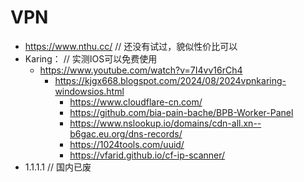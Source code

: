# VPN
- https://www.nthu.cc/ // 还没有试过，貌似性价比可以
- Karing： // 实测IOS可以免费使用
  - https://www.youtube.com/watch?v=7I4vv16rCh4
    - https://kjgx668.blogspot.com/2024/08/2024vpnkaring-windowsios.html
      - https://www.cloudflare-cn.com/
      - https://github.com/bia-pain-bache/BPB-Worker-Panel
      - https://www.nslookup.io/domains/cdn-all.xn--b6gac.eu.org/dns-records/
      - https://1024tools.com/uuid/
      - https://vfarid.github.io/cf-ip-scanner/
- 1.1.1.1 // 国内已废